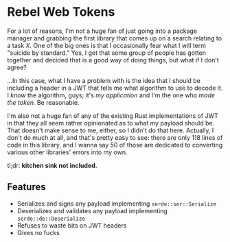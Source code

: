 # Rebel Web Tokens
For a lot of reasons, I'm not a huge fan of just going into a package manager and grabbing the first library that comes up on a search relating to a task *X.* One of the big ones is that I occasionally fear what I will term "suicide by standard." Yes, I get that some group of people has gotten together and decided that *<insert standard here>* is a good way of doing things, but what if I don't agree?

...In this case, what I have a problem with is the idea that I should be including a header in a JWT that tells me what algorithm to use to decode it. I *know* the algorithm, guys; it's *my application* and I'm the one who *made the token.* Be reasonable.

I'm also not a huge fan of any of the existing Rust implementations of JWT in that they all seem rather opinionated as to what my payload should be. That doesn't make sense to me, either, so I didn't do that here. Actually, I don't do much at all, and that's pretty easy to see: there are only 118 lines of code in this library, and I wanna say 50 of those are dedicated to converting various other libraries' errors into my own.

tl;dr: **kitchen sink not included.**

## Features
 - Serializes and signs any payload implementing `serde::ser::Serialize`
 - Deserializes and validates any payload implementing `serde::de::Deserialize`
 - Refuses to waste bits on JWT headers
 - Gives no fucks 
